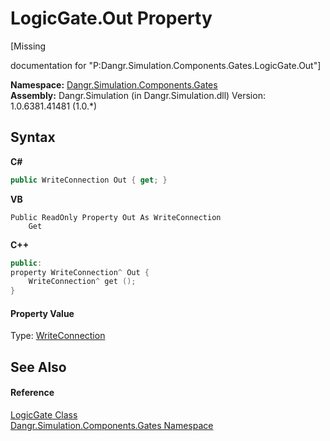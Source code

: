 # LogicGate.Out Property 
 

\[Missing <summary> documentation for "P:Dangr.Simulation.Components.Gates.LogicGate.Out"\]

**Namespace:**&nbsp;<a href="N_Dangr_Simulation_Components_Gates">Dangr.Simulation.Components.Gates</a><br />**Assembly:**&nbsp;Dangr.Simulation (in Dangr.Simulation.dll) Version: 1.0.6381.41481 (1.0.*)

## Syntax

**C#**<br />
``` C#
public WriteConnection Out { get; }
```

**VB**<br />
``` VB
Public ReadOnly Property Out As WriteConnection
	Get
```

**C++**<br />
``` C++
public:
property WriteConnection^ Out {
	WriteConnection^ get ();
}
```


#### Property Value
Type: <a href="T_Dangr_Simulation_Connections_WriteConnection">WriteConnection</a>

## See Also


#### Reference
<a href="T_Dangr_Simulation_Components_Gates_LogicGate">LogicGate Class</a><br /><a href="N_Dangr_Simulation_Components_Gates">Dangr.Simulation.Components.Gates Namespace</a><br />